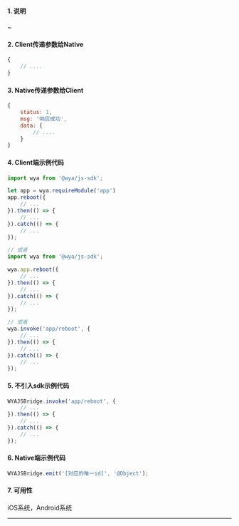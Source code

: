 #### 1. 说明

~

#### 2. Client传递参数给Native

```javascript
{
	// ....
}
```

#### 3. Native传递参数给Client

```javascript
{
	status: 1,
	msg: '响应成功',
	data: {
		// ....
	}
}
```

#### 4. Client端示例代码

```javascript
import wya from '@wya/js-sdk';

let app = wya.requireModule('app')
app.reboot({
	// ...
}).then(() => {
	// ...
}).catch(() => {
	// ...
});

// 或者
import wya from '@wya/js-sdk';

wya.app.reboot({
	// ...
}).then(() => {
	// ...
}).catch(() => {
	// ...
});

// 或者
wya.invoke('app/reboot', {
	// ...
}).then(() => {
	// ...
}).catch(() => {
	// ...
});
```

#### 5. 不引入sdk示例代码

```javascript
WYAJSBridge.invoke('app/reboot', {
	// ...
}).then(() => {
	// ...
}).catch(() => {
	// ...
});
```

#### 6. Native端示例代码

```javascript
WYAJSBridge.emit('[对应的唯一id]', '@Object');
```

#### 7. 可用性

iOS系统，Android系统

---------

